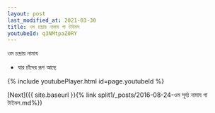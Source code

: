 ```yaml
---
layout: post
last_modified_at: 2021-03-30
title: ওম চন্দ্রায় নামায গা টাইমস
youtubeId: q3NMtpaZ0RY
---
```

 
 
 ওম চন্দ্রায় নামায  
 
 -  যার চাঁদের রূপ আছে 
 
  
 
  
 
 
 
 
 
 


{% include youtubePlayer.html id=page.youtubeId %}
 
[Next]({{ site.baseurl }}{% link  split1/_posts/2016-08-24-ওম সূর্য্য নামায গা টাইমস.md%})
 
